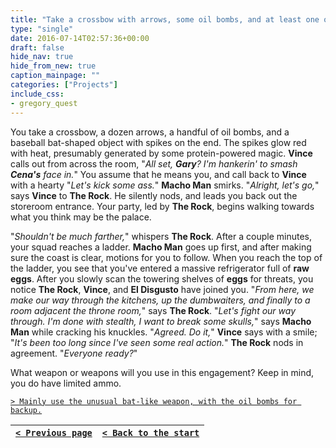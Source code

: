 ```yaml
---
title: "Take a crossbow with arrows, some oil bombs, and at least one of the most unusual and exotic looking weapons in the room."
type: "single"
date: 2016-07-14T02:57:36+00:00
draft: false
hide_nav: true
hide_from_new: true
caption_mainpage: ""
categories: ["Projects"]
include_css:
- gregory_quest
---
```


You take a crossbow, a dozen arrows, a handful of oil bombs, and a baseball bat-shaped object with spikes on the end. The spikes glow red with heat, presumably generated by some protein-powered magic. **Vince** calls out from across the room, "*All set, **Gary**? I'm hankerin' to smash **Cena's** face in.*" You assume that he means you, and call back to **Vince** with a hearty "*Let's kick some ass.*" **Macho Man** smirks. "*Alright, let's go,*" says **Vince** to **The Rock**. He silently nods, and leads you back out the storeroom entrance. Your party, led by **The Rock**, begins walking towards what you think may be the palace.

"*Shouldn't be much farther,*" whispers **The Rock**. After a couple minutes, your squad reaches a ladder. **Macho Man** goes up first, and after making sure the coast is clear, motions for you to follow. When you reach the top of the ladder, you see that you've entered a massive refrigerator full of **raw eggs**. After you slowly scan the towering shelves of **eggs** for threats, you notice **The Rock**, **Vince**, and **El Disgusto** have joined you. "*From here, we make our way through the kitchens, up the dumbwaiters, and finally to a room adjacent the throne room,*" says **The Rock**. "*Let's fight our way through. I'm done with stealth, I want to break some skulls,*" says **Macho Man** while cracking his knuckles. "*Agreed. Do it,*" **Vince** says with a smile; "*It's been too long since I've seen some real action.*" **The Rock** nods in agreement. "*Everyone ready?*"

What weapon or weapons will you use in this engagement? Keep in mind, you do have limited ammo.

[``> Mainly use the unusual bat-like weapon, with the oil bombs for backup.``](../32)

|[``< Previous page``](../30)|[``< Back to the start``](../)|
|---|---|